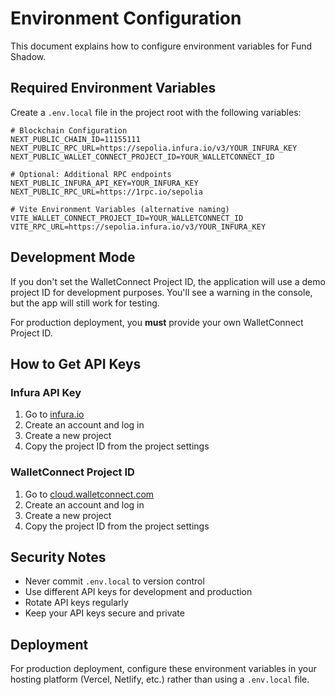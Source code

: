 # Environment Configuration

This document explains how to configure environment variables for Fund Shadow.

## Required Environment Variables

Create a `.env.local` file in the project root with the following variables:

```env
# Blockchain Configuration
NEXT_PUBLIC_CHAIN_ID=11155111
NEXT_PUBLIC_RPC_URL=https://sepolia.infura.io/v3/YOUR_INFURA_KEY
NEXT_PUBLIC_WALLET_CONNECT_PROJECT_ID=YOUR_WALLETCONNECT_ID

# Optional: Additional RPC endpoints
NEXT_PUBLIC_INFURA_API_KEY=YOUR_INFURA_KEY
NEXT_PUBLIC_RPC_URL=https://1rpc.io/sepolia

# Vite Environment Variables (alternative naming)
VITE_WALLET_CONNECT_PROJECT_ID=YOUR_WALLETCONNECT_ID
VITE_RPC_URL=https://sepolia.infura.io/v3/YOUR_INFURA_KEY
```

## Development Mode

If you don't set the WalletConnect Project ID, the application will use a demo project ID for development purposes. You'll see a warning in the console, but the app will still work for testing.

For production deployment, you **must** provide your own WalletConnect Project ID.

## How to Get API Keys

### Infura API Key
1. Go to [infura.io](https://infura.io)
2. Create an account and log in
3. Create a new project
4. Copy the project ID from the project settings

### WalletConnect Project ID
1. Go to [cloud.walletconnect.com](https://cloud.walletconnect.com)
2. Create an account and log in
3. Create a new project
4. Copy the project ID from the project settings

## Security Notes

- Never commit `.env.local` to version control
- Use different API keys for development and production
- Rotate API keys regularly
- Keep your API keys secure and private

## Deployment

For production deployment, configure these environment variables in your hosting platform (Vercel, Netlify, etc.) rather than using a `.env.local` file.
